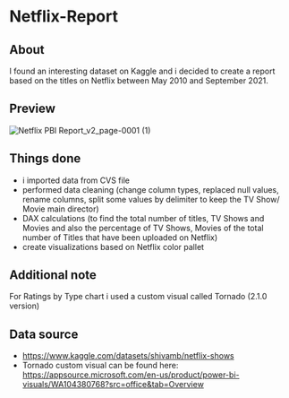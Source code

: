 # Netflix-Report

## About

  I found an interesting dataset on Kaggle and i decided to create a report based on the titles on Netflix between May 2010 and September 2021.
  
  ## Preview
  
  ![Netflix PBI Report_v2_page-0001 (1)](https://user-images.githubusercontent.com/91025810/183307061-8abeb14f-4e4c-4d1c-ba1d-d22d1fab9566.jpg)

 ## Things done
  * i imported data from CVS file
  * performed data cleaning (change column types, replaced null values, rename columns, split some values by delimiter to keep the TV Show/ Movie main director)
  * DAX calculations (to find the total number of titles, TV Shows and Movies and also the percentage of TV Shows, Movies of the total number of Titles that have been uploaded on Netflix)
  * create visualizations based on Netflix color pallet
  
  ## Additional note
 For Ratings by Type chart i used a custom visual called Tornado (2.1.0 version)
 
 ## Data source
 * https://www.kaggle.com/datasets/shivamb/netflix-shows
 * Tornado custom visual can be found here: https://appsource.microsoft.com/en-us/product/power-bi-visuals/WA104380768?src=office&tab=Overview
